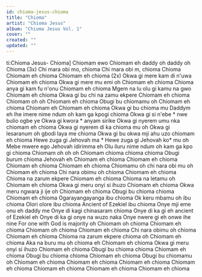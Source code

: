 ```yaml
---
id: chioma-jesus-chioma
title: "Chioma"
artist: "Chioma Jesus"
album: "Chioma Jesus Vol. 1"
cover: ""
created: ""
updated: ""
---
```


ti:Chioma Jesus- Chioma]
Chiomam ewo
Chiomam eh daddy oh daddy oh
Chioma (3x)
Chi mara obi mo, chioma
Chi mara obi m, chioma
Chioma
Chiomam eh chioma
Chiomam eh chioma (2x)
Okwa gi mere kam di n'uwa
Chiomam eh chioma
Okwa gi mere mu emi oh
Chiomam eh chioma
Chioma anya gi kam fu n'onu
Chiomam eh chioma
Mgem na lu olu gi kamu na gwo
Chiomam eh chioma
Okwa gi bu chi na zamu ekpere
Chiomam eh chioma
Chiomam oh oh
Chiomam eh chioma
Obugi bu chiomamu oh
Chiomam eh chioma
Chiomam eh
Chiomam eh chioma
Okwa gi bu chioma mu
Daddym eh
Ihe imere nime ndum oh kam ga kpogi chioma
Okwa gi si n'ebe * nwe bulio ogbe ye
Okwa gi kwora * anyam sirike
Okwa gi nyerem umu nka chiomam eh chioma
Okwa gi nyerem di ka chioma mu oh
Okwa gi lesaranum oh gbodi laya me chioma
Okwa gi bu okwa mji ahu uzo chiomam eh chioma
Hewe zuga gi Jehovah ma *
Hewe zuga gi Jehovah ko* mu oh
Mebe mwere ego Jehovah idirimma eh
Olu iluru nime ndum oh kam ga kpo gi chioma
Chiomam oh oh oh
Chiomam chioma chioma chioma
Obugi burum chioma Jehovah eh
Chiomam eh chioma
Chiomam eh chioma
Chiomam eh chioma
Chiomam eh chioma
Chiomamu oh chi nara obi mu oh
Chiomam eh chioma
Chi nara obimu oh chioma
Chiomam eh chioma
Chioma na zarum ekpere
Chiomam eh chioma
Chioma na letamu oh
Chiomam eh chioma
Okwa gi meru onyi si ihuzo
Chiomam eh chioma
Okwa meru ngwara ji ije oh
Chiomam eh chioma
Obugi bu chioma chioma
Chiomam eh chioma
Ogarayangayanga ibu chioma
Ok keru mbamu oh ibu chioma
Olori olore ibu chioma
Ancient of Ezekiel ibu chioma
Onye mji eme onu eh daddy me
Onye di kagi chinasaram chioma
Onye di ka gi eh ancient of Ezekiel eh
Onye di ka gi onye na wuzo naka
Onye nwere gi eh onwe ihe nine
For one with God is majority oh
Chiomam oh chioma
Chiomam eh chioma
Chiomam oh chioma
Chiomam eh chioma
Chi nara obimu oh chioma
Chiomam eh chioma
Chioma na zarum ekpere chioma oh
Chiomam eh chioma
Aka na buru mu oh chioma eh
Chiomam eh chioma
Okwa gi meru onyi si ihuzo
Chiomam eh chioma
Obugi bu chioma chioma
Chiomam eh chioma
Obugi bu chioma chioma
Chiomam eh chioma
Obugi bu chiomamu oh
Chiomam eh chioma
Chiomam eh chioma
Chiomam eh chioma
Chiomam eh chioma
Chiomam eh chioma
Chiomam eh chioma
Chiomam eh chioma